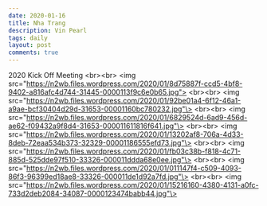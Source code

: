```yaml
---
date: 2020-01-16
title: Nha Trang
description: Vin Pearl
tags: daily
layout: post
comments: true
---
```


2020 Kick Off Meeting
\<br\>\<br\>
\<img src="https://n2wb.files.wordpress.com/2020/01/8d75887f-ccd5-4bf8-9402-a816afc4d744-31445-0000113f9c6e0b65.jpg">
\<br\>\<br\>
\<img src="https://n2wb.files.wordpress.com/2020/01/92be01a4-6f12-46a1-a9ae-bcf30404d29d-31653-00001160bc780232.jpg"\>
\<br\>\<br\>
\<img src="https://n2wb.files.wordpress.com/2020/01/6829524d-6ad9-456d-ae62-f09432a9f8d4-31653-000011611816f641.jpg"\>
\<br\>\<br\>
\<img src="https://n2wb.files.wordpress.com/2020/01/13202af8-706a-4d33-8deb-72eaa534b373-32329-00001186555efd73.jpg"\>
\<br\>\<br\>
\<img src="https://n2wb.files.wordpress.com/2020/01/fb03c38b-f818-4c71-885d-525dde97f510-33326-000011ddda68e0ee.jpg"\>
\<br\>\<br\>
\<img src="https://n2wb.files.wordpress.com/2020/01/011147f4-c509-4093-86f3-96399ed18ae8-33326-000011de1d92a7fd.jpg"\>
\<br\>\<br\>
\<img src="https://n2wb.files.wordpress.com/2020/01/15216160-4380-4131-a0fc-733d2deb2084-34087-0000123474babb44.jpg"\>
